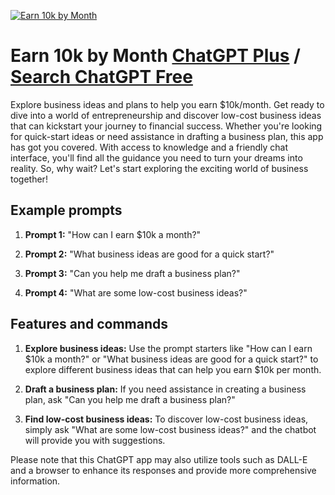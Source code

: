 
[![Earn 10k by Month](https://files.oaiusercontent.com/file-DsOmGdAu2V1Faho7fOdMWStY?se=2123-10-18T09%3A14%3A47Z&sp=r&sv=2021-08-06&sr=b&rscc=max-age%3D31536000%2C%20immutable&rscd=attachment%3B%20filename%3D35222ee2-7eae-421f-8c77-b423ef85f191.png&sig=Lkk29iKbxv26Ia91zt%2BC0XE1%2B%2B8Hz/cQLUA3Seb2Oo8%3D)](https://chat.openai.com/g/g-D1PHUjyaI-earn-10k-by-month)

# Earn 10k by Month [ChatGPT Plus](https://chat.openai.com/g/g-D1PHUjyaI-earn-10k-by-month) / [Search ChatGPT Free](https://gptcall.net/index.html#/?search=Earn%2010k%20by%20Month)

Explore business ideas and plans to help you earn $10k/month. Get ready to dive into a world of entrepreneurship and discover low-cost business ideas that can kickstart your journey to financial success. Whether you're looking for quick-start ideas or need assistance in drafting a business plan, this app has got you covered. With access to knowledge and a friendly chat interface, you'll find all the guidance you need to turn your dreams into reality. So, why wait? Let's start exploring the exciting world of business together!

## Example prompts

1. **Prompt 1:** "How can I earn $10k a month?"

2. **Prompt 2:** "What business ideas are good for a quick start?"

3. **Prompt 3:** "Can you help me draft a business plan?"

4. **Prompt 4:** "What are some low-cost business ideas?"

## Features and commands

1. **Explore business ideas:** Use the prompt starters like "How can I earn $10k a month?" or "What business ideas are good for a quick start?" to explore different business ideas that can help you earn $10k per month.

2. **Draft a business plan:** If you need assistance in creating a business plan, ask "Can you help me draft a business plan?"

3. **Find low-cost business ideas:** To discover low-cost business ideas, simply ask "What are some low-cost business ideas?" and the chatbot will provide you with suggestions.

Please note that this ChatGPT app may also utilize tools such as DALL-E and a browser to enhance its responses and provide more comprehensive information.


